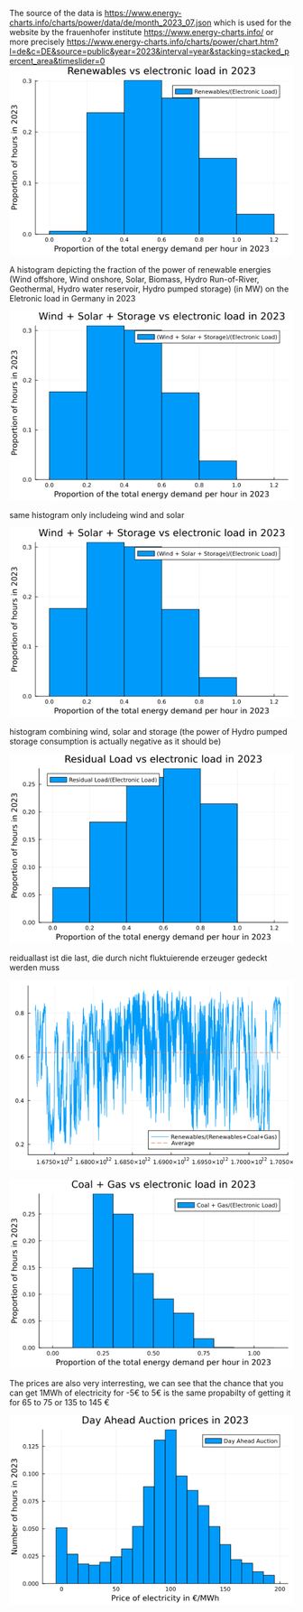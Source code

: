 The source of the data is 
https://www.energy-charts.info/charts/power/data/de/month_2023_07.json
which is used for the website by the frauenhofer institute
https://www.energy-charts.info/
or more precisely
https://www.energy-charts.info/charts/power/chart.htm?l=de&c=DE&source=public&year=2023&interval=year&stacking=stacked_percent_area&timeslider=0
![Histogram](<plots/renewables proportion histogram.png>)

A histogram depicting the fraction of the power of renewable energies (Wind offshore, Wind onshore, Solar, Biomass, Hydro Run-of-River, Geothermal, Hydro water reservoir, Hydro pumped storage) (in MW) on the Eletronic load in Germany in 2023

![Wind Solar](<plots/ws storage proportion histogram.png>)

same histogram only includeing wind and solar

![ws storage](<plots/ws storage proportion histogram.png>)

histogram combining wind, solar and storage (the power of Hydro pumped storage consumption is actually negative as it should be)


![residual load](<plots/residual load proportion histogram.png>)

reiduallast ist die last, die durch nicht fluktuierende erzeuger gedeckt werden muss

![Proportion of renewables](<plots/renewables proportion.png>)

![coalgas](<plots/coal gas proportion histogram.png>)

The prices are also very interresting, we can see that the chance that you can get 1MWh of electricity for -5€ to 5€ is the same propabilty of getting it for 65 to 75 or 135 to 145 €

![auction prices](<plots/day ahead auction prices.png>)